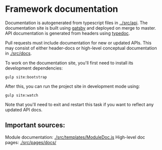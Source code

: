 Framework documentation
===

Documentation is autogenerated from typescript files in [../src/api](/bright-js-framework/tree/master/src/api). The documentation site is built using [gatsby](https://gatsbyjs.org) and deployed on merge to master. API documentation is generated from headers using [typedoc](http://typedoc.org).

Pull requests must include documentation for new or updated APIs. This may consist of either header-docs or high-level conceptual documentation in [./src/docs](/bright-js-framework/tree/master/docs-site/src/docs).

To work on the documentation site, you'll first need to install its development dependencies:

```
gulp site:bootstrap
```

After this, you can run the project site in development mode using:

```
gulp site:watch
```

Note that you'll need to exit and restart this task if you want to reflect any updated API docs.

Important sources:
--

Module documentation: [./src/templates/ModuleDoc.js](/bright-js-framework/blob/master/docs-site/src/templates/ModuleDoc.js)
High-level doc pages: [./src/pages/docs/](/bright-js-framework/blob/master/docs-site/src/templates/ModuleDoc.js)

